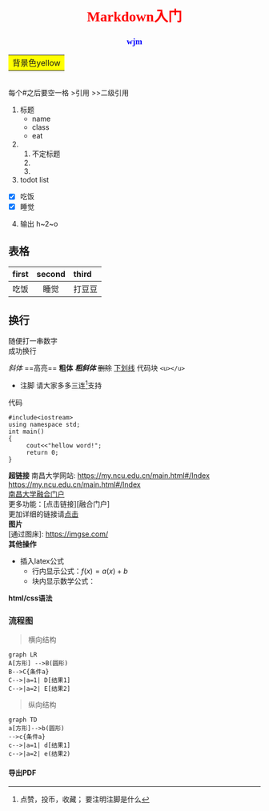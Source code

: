 # <center><font face="仿宋" color=red>Markdown入门</font>
</center>

### <center><font face="宋体" color=blue>wjm</center></font>

<table><tr><td bgcolor=yellow>背景色yellow</td></tr></table>  <br>
每个#之后要空一格
>引用
>>二级引用

1. 标题
   - name
   - class
   - eat
2. 1. 不定标题
   2.
   3.
3. todot list
  - [x] 吃饭
  - [x] 睡觉
4. 输出
   h~2~o
## 表格
|first|second|third|
| :---- | :-----:|:--- |
|吃饭|睡觉|打豆豆|
## 换行
随便打一串数字<br>成功换行

*斜体*
==高亮==
**粗体**
***粗斜体***
~~删除~~
<u>下划线</u>
代码块  `<u></u>`
- 注脚
  请大家多多三连[^1]支持

代码
```<table><tr><td bgcolor=yellow>  
#include<iostream>
using namespace std;
int main()
{
     cout<<"hellow word!";
     return 0;
}

```
**超链接**
   南昌大学网站: https://my.ncu.edu.cn/main.html#/Index   
   <https://my.ncu.edu.cn/main.html#/Index>   
   [南昌大学融合门户](https://my.ncu.edu.cn/main.html#/Index)   
      更多功能：[点击链接][融合门户]   
      更加详细的链接请[点击](https://markdown.com.cn/basic-syntax/links.html)   
**图片**   
   [通过图床]: https://imgse.com/   
**其他操作**
- 插入latex公式
   - 行内显示公式：$f(x)=a(x)+b$
   - 块内显示数学公式：$$ $$

 **html/css语法**   
 ### 流程图   
>横向结构   
 ```mermaid
 graph LR
 A[方形] -->B(圆形)
 B-->C{条件a}
 C-->|a=1| D[结果1]
C-->|a=2| E[结果2]

 ```
 >纵向结构   
 ```mermaid
 graph TD
 a[方形]-->b(圆形)
 -->c{条件a}
 c-->|a=1| d[结果1]
 c-->|a=2| e(结果2)
 ```

#### 导出PDF

  [^1]:点赞，投币，收藏；
  要注明注脚是什么
  
